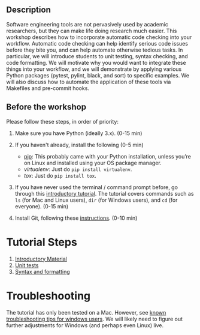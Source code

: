 
## Description

Software engineering tools are not pervasively used by academic researchers, but they can make life doing research much easier. This workshop describes how to incorporate automatic code checking into your workflow.  Automatic code checking can help identify serious code issues before they bite you, and can help automate otherwise tedious tasks. In particular, we will introduce students to unit testing, syntax checking, and code formatting. We will motivate why you would want to integrate these things into your workflow, and we will demonstrate by applying various Python packages (pytest, pylint, black, and sort) to specific examples. We will also discuss how to automate the application of these tools via Makefiles and pre-commit hooks. 

## Before the workshop

Please follow these steps, in order of priority:

1. Make sure you have Python (ideally 3.x).  (0-15 min)
2. If you haven't already, install the following (0-5 min)

    * [pip](https://pip.pypa.io/en/stable/installing/): This probably came with your Python installation, unless you’re on Linux and installed using your OS package manager.
    * _virtualenv_:  Just do `pip install virtualenv`.  
    * _tox_: Just do `pip install tox`. 
3. If you have never used the terminal / command prompt before, go through this [introductory tutorial](https://tutorial.djangogirls.org/en/intro_to_command_line/). The tutorial covers commands such as `ls` (for Mac and Linux users), `dir` (for Windows users), and `cd` (for everyone). (0-15 min)
4. Install Git, following these [instructions](https://karink520.github.io/git-and-github-intro/install_git.html). (0-10 min)


# Tutorial Steps

1. [Introductory Material](./steps/1-intro.md)
2. [Unit tests](./steps/2-unit-tests.md)
3. [Syntax and formatting](./steps/3-syntax-and-formatting.md)

# Troubleshooting

The tutorial has only been tested on a Mac.   However, see [known troubleshooting tips for windows users](./troubleshooting.md). We will likely need to figure out further adjustments for Windows (and perhaps even Linux) live.  


